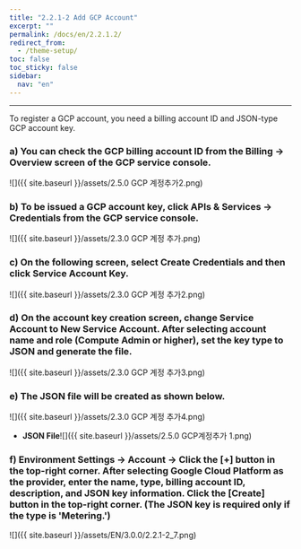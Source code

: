 ```yaml
---
title: "2.2.1-2 Add GCP Account"
excerpt: ""
permalink: /docs/en/2.2.1.2/
redirect_from:
  - /theme-setup/
toc: false
toc_sticky: false
sidebar:
  nav: "en"
---
```



---
To register a GCP account, you need a billing account ID and JSON-type GCP account key.

### a\) You can check the GCP billing account ID from the Billing → Overview screen of the GCP service console.
![]({{ site.baseurl }}/assets/2.5.0 GCP 계정추가2.png)

### b\) To be issued a GCP account key, click APIs & Services → Credentials from the GCP service console.
![]({{ site.baseurl }}/assets/2.3.0 GCP 계정 추가.png)

### c\) On the following screen, select Create Credentials and then click Service Account Key.
![]({{ site.baseurl }}/assets/2.3.0 GCP 계정 추가2.png)

### d\) On the account key creation screen, change Service Account to New Service Account. After selecting account name and role \(Compute Admin or higher\), set the key type to JSON and generate the file.
![]({{ site.baseurl }}/assets/2.3.0 GCP 계정 추가3.png)

### e\) The JSON file will be created as shown below.
![]({{ site.baseurl }}/assets/2.3.0 GCP 계정 추가4.png)

* **JSON File**![]({{ site.baseurl }}/assets/2.5.0 GCP계정추가 1.png)

### f\) Environment Settings → Account → Click the [+] button in the top-right corner. After selecting Google Cloud Platform as the provider, enter the name, type, billing account ID, description, and JSON key information. Click the [Create] button in the top-right corner. \(The JSON key is required only if the type is 'Metering.'\)
![]({{ site.baseurl }}/assets/EN/3.0.0/2.2.1-2_7.png)
